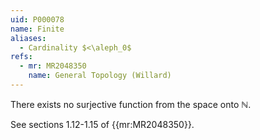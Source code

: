 ```yaml
---
uid: P000078
name: Finite
aliases:
  - Cardinality $<\aleph_0$
refs:
  - mr: MR2048350
    name: General Topology (Willard)
---
```


There exists no surjective function from the space onto $\mathbb N$.

See sections 1.12-1.15 of {{mr:MR2048350}}.
